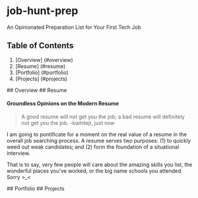 # job-hunt-prep
An Opinionated Preparation List for Your First Tech Job

## Table of Contents
1. [Overview] (#overview)
2. [Resume] (#resume)
3. [Portfolio] (#portfolio)
4. [Projects] (#projects)

<a name="overview"/>
## Overview

<a name="resume"/>
## Resume

#### Groundless Opinions on the Modern Resume
> A good resume will not get you the job; a bad resume will definitely not get you the job.
> -kwhitejr, just now

I am going to pontificate for a moment on the real value of a resume in the overall job searching process. A resume serves two purposes: (1) to quickly weed out weak candidates; and (2) form the foundation of a situational interview.

That is to say, very few people will care about the amazing skills you list, the wonderful places you've worked, or the big name schools you attended. Sorry >_<

<a name="portfolio"/>
## Portfolio

<a name="projects"/>
## Projects
